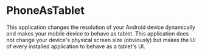 PhoneAsTablet
=============

This application changes the resolution of your Android device dynamically and makes your mobile device to behave as tablet.
This application does not change your device's physical screen size (obviously) but makes the UI of every installed application to behave as a tablet's UI.
